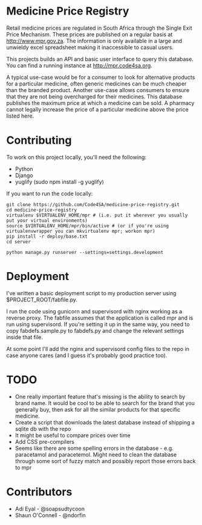 Medicine Price Registry
=======================

Retail medicine prices are regulated in South Africa through the Single Exit Price Mechanism. These prices are published on a regular basis at http://www.mpr.gov.za. The information is only available in a large and unwieldy excel spreadsheet making it inaccessible to casual users. 

This projects builds an API and basic user interface to query this database. You can find a running instance at http://mpr.code4sa.org.

A typical use-case would be for a consumer to look for alternative products for a particular medicine, often generic medicines can be much cheaper than the branded product.
Another use-case allows consumers to ensure that they are not being overcharged for their medicines. This database publishes the maximum price at which a medicine can be sold. A pharmacy cannot legally increase the price of a particular medicine above the price listed here.

Contributing
============

To work on this project locally, you'll need the following:
- Python
- Django
- yuglify (sudo npm install -g yuglify)

If you want to run the code locally:

    git clone https://github.com/Code4SA/medicine-price-registry.git
    cd medicine-price-registry
    virtualenv $VIRTUALENV_HOME/mpr # (i.e. put it wherever you usually put your virtual environments)
    source $VIRTUALENV_HOME/mpr/bin/active # (or if you're using virtualenvwrapper you can mkvirtualenv mpr; workon mpr)
    pip install -r deploy/base.txt
    cd server

    python manage.py runserver --settings=settings.development

Deployment
==========

I've written a basic deployment script to my production server using $PROJECT_ROOT/fabfile.py.

I run the code using gunicorn and supervisord with nginx working as a reverse proxy. The fabfile assumes that the application is called mpr and is run using supervisord. If you're setting it up in the same way, you need to copy fabdefs.sample.py to fabdefs.py and change the relevant settings inside that file. 

At some point I'll add the nginx and supervisord config files to the repo in case anyone cares (and I guess it's probably good practice too).

TODO
====

* One really important feature that's missing is the ability to search by brand name. It would be cool to be able to search for the brand that you generally buy, then ask for all the similar products for that specific medicine. 
* Create a script that downloads the latest database instead of shipping a sqlite db with the repo
* It might be useful to compare prices over time
* Add CSS pre-compilers
* Seems like there are some spelling errors in the database - e.g. paracetamol and paracetemol. Might need to clean the database through some sort of fuzzy match and possibly report those errors back to mpr

Contributors
============
- Adi Eyal - @soapsudtycoon
- Shaun O'Connell - @ndorfin
